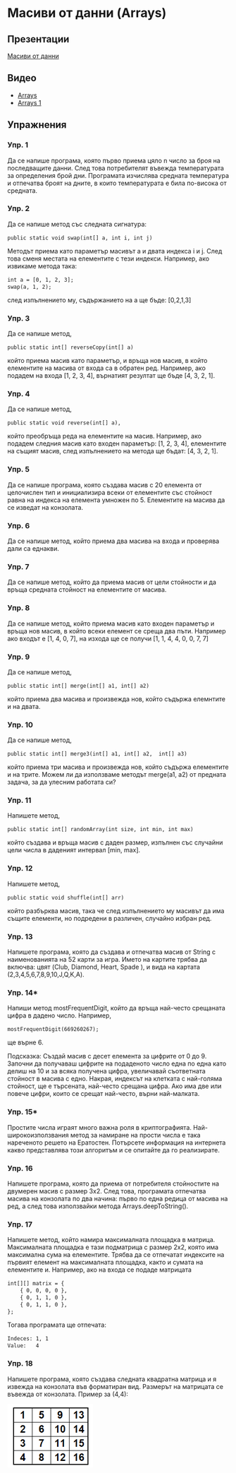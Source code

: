 # Масиви от данни (Arrays)

## Презентации
[Масиви от данни](https://docs.google.com/presentation/d/12qVn3-j-jkhg2LxahA9mZbjkzQAdGVjJY6qmFHmyucc/edit?usp=sharing)

## Видео
* [Arrays](https://drive.google.com/file/d/1MPBZwWlejF5lb_1L21aIxzIyDRkUCXGz/view?usp=sharing)
* [Arrays 1](https://drive.google.com/file/d/1t4Jv-yIkxkFIOxbrACMS_YaDmj-ICPJm/view?usp=sharing)

## Упражнения

### Упр. 1
Да се напише програма, която първо приема цяло n число за броя на последващите данни. След това потребителят въвежда температурата за определения брой дни. Програмата изчислява средната температура и отпечатва броят на дните, в които температурата е била по-висока от средната. 

### Упр. 2
Да се напише метод със следната сигнатура:
~~~
public static void swap(int[] a, int i, int j)
~~~ 
Методът приема като параметър масивът а и двата индекса i и j. След това сменя местата на елементите с тези индекси.
Например, ако извикаме метода така:
~~~
int a = [0, 1, 2, 3];
swap(a, 1, 2);
~~~
след изпълнението му, съдържанието на а ще бъде:
[0,2,1,3]

### Упр. 3
Да се напише метод,
~~~
public static int[] reverseCopy(int[] a)
~~~
 който приема масив като параметър, и връща нов масив, в който елементите на масива от входа са в обратен ред. Например, ако подадем на входа [1, 2, 3, 4], върнатият резултат ще бъде [4, 3, 2, 1].

### Упр. 4
Да се напише метод,
 ~~~
 public static void reverse(int[] a), 
~~~
който преобръща реда на елементите на масив. Например, ако подадем следния масив като входен параметър: [1, 2, 3, 4], елементите на същият масив, след изпълнението на метода ще бъдат: [4, 3, 2, 1].

### Упр. 5
Да се напише програма, която създава масив с 20 елемента от целочислен тип и инициализира всеки от елементите със стойност равна на индекса на елемента умножен по 5. Елементите на масива да се изведат на конзолата.

### Упр. 6
Да се напише метод, който приема два масива на входа и проверява дали са еднакви.

### Упр. 7
Да се напише метод, който да приема масив от цели стойности и да връща средната стойност на елементите от масива. 

### Упр. 8
Да се напише метод, който приема масив като входен параметър и връща нов масив, в който всеки елемент се среща два пъти. Например ако входът е [1, 4, 0, 7], на изхода ще се получи [1, 1, 4, 4, 0, 0, 7, 7]

### Упр. 9
Да се напише метод,
~~~
public static int[] merge(int[] a1, int[] a2)
~~~
който приема два масива и произвежда нов, който съдържа елемнтите и на двата.


### Упр. 10
Да се напише метод,
~~~
public static int[] merge3(int[] a1, int[] a2,  int[] a3)
~~~
който приема три масива и произвежда нов, който съдържа елементите и на трите. Можем ли да използваме методът merge(a1, a2) от предната задача, за да улесним работата си?

### Упр. 11
Напишете метод, 
~~~
public static int[] randomArray(int size, int min, int max)
~~~
който създава и връща масив с даден размер, изпълнен със случайни цели числа в даденият интервал [min, max].

### Упр. 12
Напишете метод, 
~~~
public static void shuffle(int[] arr)
~~~
който разбърква масив, така че след изпълнението му масивът да има същите елементи, но подредени в различен, случайно избран ред.

### Упр. 13
Напишете програма, която да създава и отпечатва масив от String с наименованията на 52 карти за игра. Името на картите трябва да включва: цвят (Club, Diamond, Heart, Spade ), и вида на картата (2,3,4,5,6,7,8,9,10,J,Q,K,A).

### Упр. 14*
Напиши метод mostFrequentDigit, който да връща най-често срещаната цифра в дадено число. Например,
~~~
mostFrequentDigit(669260267);
~~~
ще върне 6.

Подсказка: Създай масив с десет елемента за цифрите от 0 до 9. Започни да получаваш цифрите на подаденото число една по една като делиш на 10 и за всяка получена цифра, увеличавай съответната стойност в масива с едно. Накрая, индексът на клетката с най-голяма стойност, ще е търсената, най-често срещана цифра. Ако има две или повече цифри, които се срещат най-често, върни най-малката.

### Упр. 15*
Простите числа играят много важна роля в криптографията. Най-широкоизползвания метод за намиране на прости числа е така нареченото решето на Ератостен. Потърсете информация на интернета какво представлява този алгоритъм и се опитайте да го реализирате.

### Упр. 16
Напишете програма, която да приема от потребителя стойностите на двумерен масив с размер 3х2. След това, програмата отпечатва масива на конзолата по два начина: първо по една редица от масива на ред, а след това използвайки метода Arrays.deepToString().

### Упр. 17
Напишете метод, който намира максималната площадка в матрица. Максималната площадка е тази подматрица с размер 2х2, която има максимална сума на елементите. Трябва да се отпечатат индексите на първият елемент на максималната площадка, както и сумата на елементите и. Например, ако на входа се подаде матрицата
~~~
int[][] matrix = {
    { 0, 0, 0, 0 },
    { 0, 1, 1, 0 },
    { 0, 1, 1, 0 },
};
~~~
Тогава програмата ще отпечата:
~~~
Indeces: 1, 1
Value:   4
~~~

### Упр. 18
Напишете програма, която създава следната квадратна матрица и я извежда на конзолата във форматиран вид. Размерът на матрицата се въвежда от конзолата. Пример за (4,4):

![](matrix.PNG)
